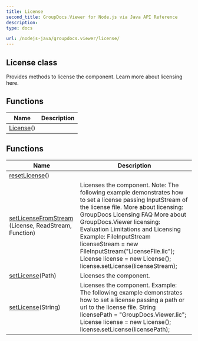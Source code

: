 ```yaml
---
title: License
second_title: GroupDocs.Viewer for Node.js via Java API Reference
description: 
type: docs

url: /nodejs-java/groupdocs.viewer/license/
---
```


## License class

 Provides methods to license the component. Learn more about licensing here.
 

## Functions

| Name | Description |
| --- | --- |
| [License](license)() |  |

## Functions

| Name | Description |
| --- | --- |
| [resetLicense](resetlicense)() |  |
| [setLicenseFromStream ](setlicense)(License, ReadStream, Function) | Licenses the component. Note: The following example demonstrates how to set a license passing InputStream of the license file. More about licensing: GroupDocs Licensing FAQ More about GroupDocs.Viewer licensing: Evaluation Limitations and Licensing Example: FileInputStream licenseStream = new FileInputStream("LicenseFile.lic"); License license = new License(); license.setLicense(licenseStream); |
| [setLicense](setlicense)(Path) | Licenses the component. |
| [setLicense](setlicense)(String) | Licenses the component. Example: The following example demonstrates how to set a license passing a path or url to the license file. String licensePath = "GroupDocs.Viewer.lic"; License license = new License(); license.setLicense(licensePath); |
